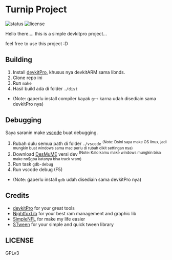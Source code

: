# Turnip Project

![status](https://img.shields.io/github/workflow/status/ngawung/turnip-project/CI?style=for-the-badge)
![license](https://img.shields.io/github/license/ngawung/turnip-project?style=for-the-badge)

Hello there....
this is a simple devkitpro project...

feel free to use this project :D

## Building
1. Install [devkitPro](https://devkitpro.org/wiki/Getting_Started), khusus nya devkitARM sama libnds.
2. Clone repo ini
3. Run `make`
4. Hasil build ada di folder `./dist`

- (Note: gaperlu install compiler kayak `g++` karna udah disediain sama devkitPro nya)

## Debugging
Saya saranin make [vscode](https://code.visualstudio.com/download) buat debugging.
1. Rubah dulu semua path di folder `./vscode`
<sup>(Note: Dsini saya make OS linux, jadi mungkin buat windows sama mac perlu di rubah dikit settingan nya)</sup>
2. Download [DesMuME](http://desmume.org/) versi dev
<sup>(Note: Kalo kamu make windows mungkin bisa make no$gba katanya bisa track vram)</sup>
3. Run task `gdb-debug`
4. Run vscode debug (F5)

- (Note: gaperlu install `gdb` udah disediain sama devkitPro nya)

## Credits
- [devkitPro](https://devkitpro.org/wiki/Getting_Started) for your great tools
- [NightfoxLib](https://sourceforge.net/projects/nflib/) for your best ram management and graphic lib
- [SimpleNFL](https://github.com/PipeWarp/SimpleNFL/) for make my life easier
- [STween](https://github.com/riverreal/STween) for your simple and quick tween library

## LICENSE

GPLv3